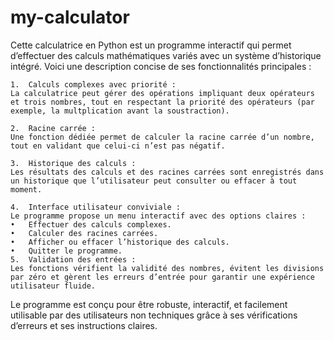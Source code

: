 # my-calculator

Cette calculatrice en Python est un programme interactif qui permet d’effectuer des calculs mathématiques variés avec un système d’historique intégré. Voici une description concise de ses fonctionnalités principales :

	1.	Calculs complexes avec priorité :
	La calculatrice peut gérer des opérations impliquant deux opérateurs et trois nombres, tout en respectant la priorité des opérateurs (par exemple, la multplication avant la soustraction).

	2.	Racine carrée :
	Une fonction dédiée permet de calculer la racine carrée d’un nombre, tout en validant que celui-ci n’est pas négatif.

	3.	Historique des calculs :
	Les résultats des calculs et des racines carrées sont enregistrés dans un historique que l’utilisateur peut consulter ou effacer à tout moment.

	4.	Interface utilisateur conviviale :
	Le programme propose un menu interactif avec des options claires :
	•	Effectuer des calculs complexes.
	•	Calculer des racines carrées.
	•	Afficher ou effacer l’historique des calculs.
	•	Quitter le programme.
	5.	Validation des entrées :
	Les fonctions vérifient la validité des nombres, évitent les divisions par zéro et gèrent les erreurs d’entrée pour garantir une expérience utilisateur fluide.

Le programme est conçu pour être robuste, interactif, et facilement utilisable par des utilisateurs non techniques grâce à ses vérifications d’erreurs et ses instructions claires.
